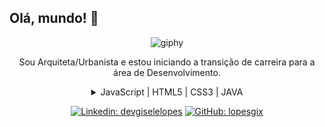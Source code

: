 ## Olá, mundo! 👋

<div align="center">
  
![giphy](https://user-images.githubusercontent.com/103538727/172023368-e2cf37d4-c4e2-4c86-bb30-5dea99a6decb.gif)

Sou Arquiteta/Urbanista e estou iniciando a transição de carreira para a área de Desenvolvimento.

<details>
  <summary> JavaScript | HTML5 | CSS3 | JAVA </summary>

</details>

[![Linkedin: devgiselelopes](https://img.shields.io/badge/-lopesgix-blue?style=flat-square&logo=Linkedin&logoColor=white&link=https://www.linkedin.com/in/lopesgix/)](https://www.linkedin.com/in/devgiselelopes/)
[![GitHub: lopesgix](https://img.shields.io/github/followers/lopesgix?label=follow&style=social)](https://github.com/lopesgix)
</div>
